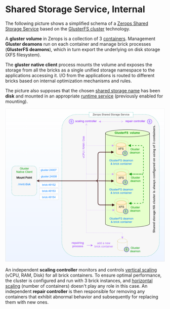 # Shared Storage Service, Internal

The following picture shows a simplified schema of a [Zerops Shared Storage Service](/documentation/services/storage/shared.html) based on the [GlusterFS cluster](https://docs.gluster.org/en/latest/Quick-Start-Guide/Architecture) technology.

A **gluster volume** in Zerops is a collection of 3 [containers](https://linuxcontainers.org/#LXD). Management **Gluster deamons** run on each container and manage brick processes (**GlusterFS deamons**), which in turn export the underlying on disk storage (XFS filesystem).

The **gluster native client** process mounts the volume and exposes the storage from all the bricks as a single unified storage namespace to the applications accessing it. I/O from the applications is routed to different bricks based on internal optimization mechanisms and rules.

The picture also supposes that the chosen [shared storage name](/documentation/services/storage/shared.html#shared-storage-name) has been **disk** and mounted in an appropriate [runtime service](/documentation/services/storage/shared.html#storage-mounting) (previously enabled for mounting).

![Zerops Shared Storage Service](./images/Zerops-GlusterFS-Service-Detail.png "Zerops Shared Storage Service")

An independent **scaling controller** monitors and controls [vertical scaling](/documentation/automatic-scaling/how-automatic-scaling-works.html#vertical-scaling) (vCPU, RAM, Disk) for all brick containers. To ensure optimal performance, the cluster is configured and run with 3 brick instances, and [horizontal scaling](/documentation/automatic-scaling/how-automatic-scaling-works.html#horizontal-scaling) (number of containers) doesn't play any role in this case. An independent **repair controller** is then responsible for removing any containers that exhibit abnormal behavior and subsequently for replacing them with new ones.
